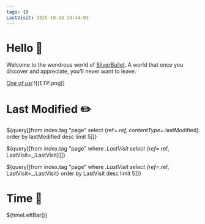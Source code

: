```yaml
---
tags: {}
LastVisit: 2025-10-24 14:44:03
---
```


# Hello 👋
Welcome to the wondrous world of [SilverBullet](https://v2.silverbullet.md/). A world that once you discover and appreciate, you’ll never want to leave.

_[One of us!](https://community.silverbullet.md/)_
![[ETP.png]]

# Last Modified ✏️

${query[[from index.tag "page" select {ref=_.ref, contentType=_.lastModified} order by lastModified desc limit 5]]}

${query[[from index.tag "page" where _.LastVisit select {ref=_.ref, LastVisit=_.LastVisit}]]}

${query[[from index.tag "page" where _.LastVisit select {ref=_.ref, LastVisit=_.LastVisit} order by LastVisit desc limit 5]]}

# Time 🌄

${timeLeftBar()}